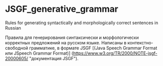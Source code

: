 # JSGF_generative_grammar
Rules for generating syntactically and morphologically correct sentences in Russian

Правила для генерирования синтаксически и морфологически корректных предложений на русском языке. Написаны в контекстно-свободной грамматике, в формате JSGF [(Java Speech Grammar Format или JSpeech Grammar Format)] (https://www.w3.org/TR/2000/NOTE-jsgf-20000605/ "документация JSGF").
